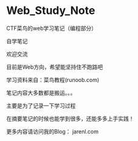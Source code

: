 # Web_Study_Note
CTF菜鸟的web学习笔记（编程部分）

自学笔记

欢迎交流

目前是Web方向，希望能坚持住不跑路吧

学习资料来自：菜鸟教程(runoob.com)

笔记内容大多数都是搬运。。。

主要是为了记录一下学习过程

在摘要笔记的时候也能学到很多，还能多多上手实践！

更多内容请访问我的Blog： jarenl.com

